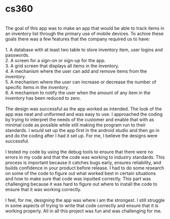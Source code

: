 # cs360
<BR>
The goal of this app was to make an app that would be able to track items in an inventory list through the primary use of mobile devices.  To achive these goals there was a few features that the company required us to have:<BR>
<BR>
1.  A database with at least two table to store inventory item, user logins and passwords.<BR>
2.  A screen for a sign-on or sign-up for the app.<BR>
3.  A grid screen that displays all items in the inventory.<BR>
4.  A mechanism where the user can add and remove items from the inventory.<BR>
5.  A mechanism where the user can increase or decrease the number of specific items in the inventory.<BR>
6.  A mechanism to notify the user when the amount of any item in the inventory has been reduced to zero.<BR>
<BR>
The design was successful as the app worked as intended.  The look of the app was neat and uniformed and was easy to use.  I approached the coding by trying to interpret the needs of the customer and enable that with as minimal code as possible while still making the program run to their standards.  I would set up the app first in the android studio and then go in and do the coding after I had it set up.  For me, I believe the designs were successful.<BR>
<BR>
I tested my code by using the debug tools to ensure that there were no errors in my code and that the code was working to industry standards.  This process is important because it catches bugs early, ensures reliability, and builds confidence in your product before release.  I had to do some research on some of the code to figure out what worked best in certain situations and how to make sure that code was inputted correctly.  This part was challenging because it was hard to figure out where to install the code to ensure that it was working correctly.<BR>
<BR>
I feel, for me, designing the app was where i am the strongest.  I still struggle in some aspects of trying to write that code correctly and ensure that it is working properly.  All in all this project was fun and was challenging for me.
